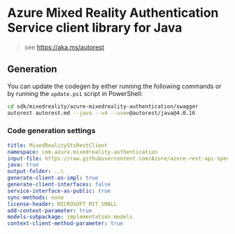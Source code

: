 # Azure Mixed Reality Authentication Service client library for Java

> see https://aka.ms/autorest

## Generation

You can update the codegen by either running the following commands or by running the `update.ps1` script in PowerShell:

```bash
cd sdk/mixedreality/azure-mixedreality-authentication/swagger
autorest autorest.md --java --v4 --use=@autorest/java@4.0.16
```

### Code generation settings

``` yaml
title: MixedRealityStsRestClient
namespace: com.azure.mixedreality.authentication
input-file: https://raw.githubusercontent.com/Azure/azure-rest-api-specs/aa19725fe79aea2a9dc580f3c66f77f89cc34563/specification/mixedreality/data-plane/Microsoft.MixedReality/preview/2019-02-28-preview/mr-sts.json
java: true
output-folder: ..\
generate-client-as-impl: true
generate-client-interfaces: false
service-interface-as-public: true
sync-methods: none
license-header: MICROSOFT_MIT_SMALL
add-context-parameter: true
models-subpackage: implementation.models
context-client-method-parameter: true
```
